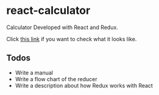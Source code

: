 # react-calculator

Calculator Developed with React and Redux.

Click [this link](https://pick1a1username.github.io/react-calculator-hosting/) if you want to check what it looks like.

## Todos

* Write a manual
* Write a flow chart of the reducer
* Write a description about how Redux works with React